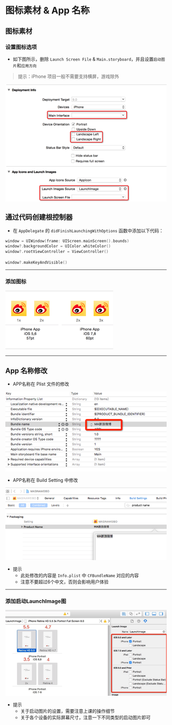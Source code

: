 # 图标素材 & App 名称

## 图标素材

### 设置图标选项

* 如下图所示，删除 `Launch Screen File` & `Main.storyboard`，并且设置`启动图片`和`应用方向`

> 提示：iPhone 项目一般不需要支持横屏，游戏除外

![](./images/Icons/icon&default.png)

## 通过代码创建根控制器

* 在 `AppDelegate` 的 `didFinishLaunchingWithOptions` 函数中添加以下代码：

```swift
window = UIWindow(frame: UIScreen.mainScreen().bounds)
window?.backgroundColor = UIColor.whiteColor()
window?.rootViewController = ViewController()

window?.makeKeyAndVisible()
```
---
### 添加图标

![](./images/Icons/appicons.png)

---
## App 名称修改
- APP名称在 Plist 文件的修改

![image](./images/Icons/APP名称plist修改.png)

- APP名称在 Build Setting 中修改


![image](./images/Icons/APP名称buildSetting修改.png)




* 提示
    * 此处修改的内容是 `Info.plist` 中 `CFBundleName` 对应的内容
    * 注意不要超过6个中文，否则会影响用户体验

---
### 添加启动LaunchImage图

![image](./images/Icons/defaults.png)

 

* 提示
    * 关于启动图片的设置，需要注意上课的操作细节
    * 关于各个设备的实际屏幕尺寸，注意一下不同类型的启动图片即可
